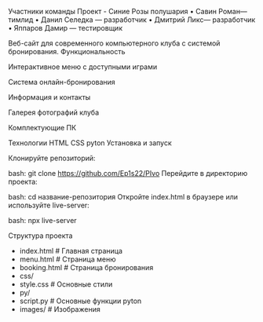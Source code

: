 Участники команды
Проект - Синие Розы полушария
•	Савин Роман— тимлид
•	Данил Селедка — разработчик
•	Дмитрий Ликс— разработчик
•	Яппаров Дамир — тестировщик

Веб-сайт для современного компьютерного клуба с системой бронирования.
Функциональность

Интерактивное меню с доступными играми

Система онлайн-бронирования

Информация и контакты

Галерея фотографий клуба

Комплектующие ПК

Технологии
HTML
CSS
pyton
Установка и запуск

Клонируйте репозиторий:

bash: git clone https://github.com/Ep1s22/PIvo Перейдите в директорию проекта:

bash: cd название-репозитория Откройте index.html в браузере или используйте live-server:

bash: npx live-server

Структура проекта
- index.html # Главная страница
- menu.html # Страница меню
- booking.html # Страница бронирования
- css/
- style.css # Основные стили
- py/
- script.py # Основные функции pyton
- images/ # Изображения


